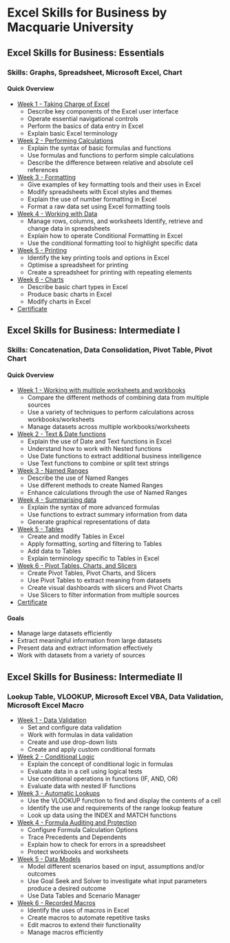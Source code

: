 # Excel Skills for Business by Macquarie University


## Excel Skills for Business: Essentials
### Skills: Graphs, Spreadsheet, Microsoft Excel, Chart

#### Quick Overview
* [Week 1 - Taking Charge of Excel](Essentials/Week%201)
	* Describe key components of the Excel user interface
	* Operate essential navigational controls
	* Perform the basics of data entry in Excel
	* Explain basic Excel terminology
* [Week 2 - Performing Calculations](Essentials/Week%202)
	* Explain the syntax of basic formulas and functions
	* Use formulas and functions to perform simple calculations
	* Describe the difference between relative and absolute cell references
* [Week 3 - Formatting](Essentials/Week%203)
	* Give examples of key formatting tools and their uses in Excel
	* Modify spreadsheets with Excel styles and themes
	* Explain the use of number formatting in Excel
	* Format a raw data set using Excel formatting tools
* [Week 4 - Working with Data](Essentials/Week%204)
	* Manage rows, columns, and worksheets
Identify, retrieve and change data in spreadsheets
	* Explain how to operate Conditional Formatting in Excel
	* Use the conditional formatting tool to highlight specific data
* [Week 5  - Printing](Essentials/Week%205)
	* Identify the key printing tools and options in Excel
	* Optimise a spreadsheet for printing
	* Create a spreadsheet for printing with repeating elements
* [Week 6  - Charts](Essentials/Week%206)
	* Describe basic chart types in Excel
	* Produce basic charts in Excel
	* Modify charts in Excel
* [Certificate](Essentials/certificate/Coursera%20PPFQLRNLY7WN.pdf)

## Excel Skills for Business: Intermediate I
### Skills: Concatenation, Data Consolidation, Pivot Table, Pivot Chart

#### Quick Overview
* [Week 1 - Working with multiple worksheets and workbooks](Intermediate%20I/Week%201)
	* Compare the different methods of combining data from multiple sources
	* Use a variety of techniques to perform calculations across workbooks/worksheets
	* Manage datasets across multiple workbooks/worksheets
* [Week 2 - Text & Date functions](Intermediate%20I/Week%202)
	* Explain the use of Date and Text functions in Excel
	* Understand how to work with Nested functions
	* Use Date functions to extract additional business intelligence
	* Use Text functions to combine or split text strings
* [Week 3 - Named Ranges](Intermediate%20I/Week%203)
	* Describe the use of Named Ranges
	* Use different methods to create Named Ranges
	* Enhance calculations through the use of Named Ranges
* [Week 4 - Summarising data](Intermediate%20I/Week%204)
	* Explain the syntax of more advanced formulas
	* Use functions to extract summary information from data
	* Generate graphical representations of data
* [Week 5 - Tables](Intermediate%20I/Week%205)
	* Create and modify Tables in Excel
	* Apply formatting, sorting and filtering to Tables
	* Add data to Tables
	* Explain terminology specific to Tables in Excel
* [Week 6 - Pivot Tables, Charts, and Slicers](Intermediate%20I/Week%206)
	* Create Pivot Tables, Pivot Charts, and Slicers
	* Use Pivot Tables to extract meaning from datasets
	* Create visual dashboards with slicers and Pivot Charts
	* Use Slicers to filter information from multiple sources
* [Certificate](Intermediate%20I/certificate/Coursera%20ZLHJCQMFCMY5.pdf)

#### Goals
* Manage large datasets efficiently
* Extract meaningful information from large datasets
* Present data and extract information effectively
* Work with datasets from a variety of sources

## Excel Skills for Business: Intermediate II
### Lookup Table, VLOOKUP, Microsoft Excel VBA, Data Validation, Microsoft Excel Macro
* [Week 1 - Data Validation](Intermediate%20II/Week%201)
	* Set and configure data validation
	* Work with formulas in data validation
	* Create and use drop-down lists
	* Create and apply custom conditional formats
* [Week 2 - Conditional Logic](Intermediate%20II/Week%202)
	* Explain the concept of conditional logic in formulas
	* Evaluate data in a cell using logical tests
	* Use conditional operations in functions (IF, AND, OR)
	* Evaluate data with nested IF functions
* [Week 3 - Automatic Lookups](Intermediate%20II/Week%203)
	* Use the VLOOKUP function to find and display the contents of a cell
	* Identify the use and requirements of the range lookup feature
	* Look up data using the INDEX and MATCH functions
* [Week 4 - Formula Auditing and Protection](Intermediate%20II/Week%204)
	* Configure Formula Calculation Options
	* Trace Precedents and Dependents
	* Explain how to check for errors in a spreadsheet
	* Protect workbooks and worksheets
* [Week 5 - Data Models](Intermediate%20II/Week%205)
	* Model different scenarios based on input, assumptions and/or outcomes
	* Use Goal Seek and Solver to investigate what input parameters produce a desired outcome
	* Use Data Tables and Scenario Manager
* [Week 6 - Recorded Macros](Intermediate%20II/Week%206)
	* Identify the uses of macros in Excel
	* Create macros to automate repetitive tasks
	* Edit macros to extend their functionality
	* Manage macros efficiently









